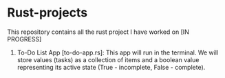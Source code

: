 # Rust-projects

This repository contains all the rust project I have worked on [IN PROGRESS]

1. To-Do List App [to-do-app.rs]: This app will run in the terminal. We will store values (tasks) as a collection of items and a boolean value representing its active state (True - incomplete, False - complete).
